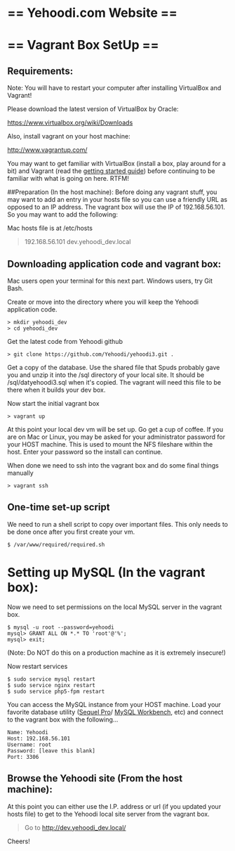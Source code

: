 # == Yehoodi.com Website ==

# == Vagrant Box SetUp ==

## Requirements:

Note: You will have to restart your computer after installing VirtualBox and Vagrant!

Please download the latest version of VirtualBox by Oracle:

https://www.virtualbox.org/wiki/Downloads

Also, install vagrant on your host machine:

http://www.vagrantup.com/

You may want to get familiar with VirtualBox (install a box, play around for a bit) and
Vagrant (read the [getting started guide][1]) before continuing to be familiar with what
is going on here. RTFM!


##Preparation (In the host machine):
Before doing any vagrant stuff, you may want to add an entry in your hosts file 
so you can use a friendly URL as opposed to an IP address. The vagrant box will
use the IP of 192.168.56.101. So you may want to add the following:

Mac hosts file is at /etc/hosts

> 192.168.56.101	dev.yehoodi_dev.local

## Downloading application code and vagrant box:
Mac users open your terminal for this next part. Windows users, try Git Bash.

Create or move into the directory where you will keep the Yehoodi application code.
```
> mkdir yehoodi_dev
> cd yehoodi_dev
```
Get the latest code from Yehoodi github
```
> git clone https://github.com/Yehoodi/yehoodi3.git .
```
Get a copy of the database. Use the shared file that Spuds probably gave you and unzip it into the
/sql directory of your local site. It should be /sql/datyehoodi3.sql when it's copied. The vagrant will
need this file to be there when it builds your dev box.

Now start the initial vagrant box
```
> vagrant up
```
At this point your local dev vm will be set up. Go get a cup of coffee. If you are
on Mac or Linux, you may be asked for your administrator password for your HOST machine. 
This is used to mount the NFS fileshare within the host. Enter your password so the 
install can continue.

When done we need to ssh into the vagrant box and do some final things manually
```
> vagrant ssh
```
## One-time set-up script
We need to run a shell script to copy over important files. This only needs to be done once after you
first create your vm.
```
$ /var/www/required/required.sh
```

# Setting up MySQL (In the vagrant box):
Now we need to set permissions on the local MySQL server in the vagrant box.

```
$ mysql -u root --password=yehoodi
mysql> GRANT ALL ON *.* TO 'root'@'%';
mysql> exit;
```

(Note: Do NOT do this on a production machine as it is extremely insecure!)

Now restart services
```
$ sudo service mysql restart
$ sudo service nginx restart
$ sudo service php5-fpm restart
```
You can access the MySQL instance from your HOST machine. Load your favorite database 
utility ([Sequel Pro][2]/ [MySQL Workbench][3], etc) and connect to the vagrant box with the following...

```
Name: Yehoodi
Host: 192.168.56.101
Username: root
Password: [leave this blank]
Port: 3306
```
## Browse the Yehoodi site (From the host machine):

At this point you can either use the I.P. address or url (if you updated your hosts
file) to get to the Yehoodi local site server from the vagrant box.

> Go to http://dev.yehoodi_dev.local/

Cheers!

[1]: http://docs.vagrantup.com/v2/getting-started/index.html
[2]: http://www.sequelpro.com/
[3]: http://dev.mysql.com/downloads/tools/workbench/
